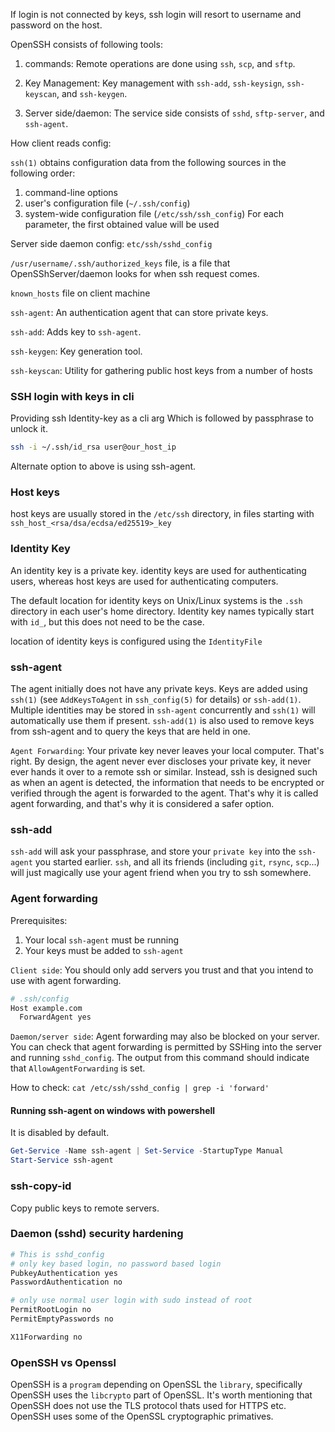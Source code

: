 
If login is not connected by keys,
ssh login will resort to username and password on the host.
 
OpenSSH consists of following tools:

1. commands: Remote operations are done using `ssh`, `scp`, and `sftp`.

2. Key Management: Key management with `ssh-add`, `ssh-keysign`, `ssh-keyscan`, and `ssh-keygen`.

3. Server side/daemon: The service side consists of `sshd`, `sftp-server`, and `ssh-agent`.

How client reads config:

`ssh(1)` obtains configuration data from the following sources in the following order:
1. command-line options
2. user's configuration file (`~/.ssh/config`)
3. system-wide configuration file (`/etc/ssh/ssh_config`)
For each parameter, the first obtained value will be used

Server side daemon config:
`etc/ssh/sshd_config`

`/usr/username/.ssh/authorized_keys` file, is a file that OpenSShServer/daemon looks for when ssh request comes.

`known_hosts` file on client machine

`ssh-agent`: An authentication agent that can store private keys.

`ssh-add`: Adds key to `ssh-agent`.

`ssh-keygen`: Key generation tool.

`ssh-keyscan`: Utility for gathering public host keys from a number of hosts

### SSH login with keys in cli

Providing ssh Identity-key as a cli arg
Which is followed by passphrase to unlock it.
```sh
ssh -i ~/.ssh/id_rsa user@our_host_ip
```
Alternate option to above is using ssh-agent.

### Host keys

host keys are usually stored in the `/etc/ssh` directory, in files starting with `ssh_host_<rsa/dsa/ecdsa/ed25519>_key`

### Identity Key

An identity key is a private key.
identity keys are used for authenticating users, whereas host keys are used for authenticating computers.

The default location for identity keys on Unix/Linux systems is the  `.ssh` directory in each user's home directory. Identity key names typically start with `id_`, but this does not need to be the case.

location of identity keys is configured using the `IdentityFile`

### ssh-agent

The agent initially does not have any private keys. Keys are added using `ssh(1)` (see `AddKeysToAgent` in `ssh_config(5)` for details) or `ssh-add(1)`. Multiple identities may be stored in `ssh-agent` concurrently and `ssh(1)` will automatically use them if present. `ssh-add(1)` is also used to remove keys from ssh-agent and to query the keys that are held in one.

`Agent Forwarding`: Your private key never leaves your local computer. That's right. By design, the agent never ever discloses your private key, it never ever hands it over to a remote ssh or similar. Instead, ssh is designed such as when an agent is detected, the information that needs to be encrypted or verified through the agent is forwarded to the agent. That's why it is called agent forwarding, and that's why it is considered a safer option.

### ssh-add

`ssh-add` will ask your passphrase, and store your `private key` into the `ssh-agent` you started earlier. `ssh`, and all its friends (including `git`, `rsync`, `scp`...) will just magically use your agent friend when you try to ssh somewhere.

### Agent forwarding

Prerequisites:
1. Your local `ssh-agent` must be running
2. Your keys must be added to `ssh-agent`

`Client side`:
You should only add servers you trust and that you intend to use with agent forwarding.

```sh
# .ssh/config
Host example.com
  ForwardAgent yes
```

`Daemon/server side`:
Agent forwarding may also be blocked on your server. You can check that agent forwarding is permitted by SSHing into the server and running `sshd_config`. The output from this command should indicate that `AllowAgentForwarding` is set.

How to check:
`cat /etc/ssh/sshd_config | grep -i 'forward'`


#### Running ssh-agent on windows with powershell

It is disabled by default.

```powershell
Get-Service -Name ssh-agent | Set-Service -StartupType Manual
Start-Service ssh-agent
```

### ssh-copy-id

Copy public keys to remote servers.

### Daemon (sshd) security hardening

```sh
# This is sshd_config
# only key based login, no password based login
PubkeyAuthentication yes
PasswordAuthentication no

# only use normal user login with sudo instead of root
PermitRootLogin no
PermitEmptyPasswords no

X11Forwarding no
```


### OpenSSH vs Openssl

OpenSSH is a `program` depending on OpenSSL the `library`, specifically OpenSSH uses the `libcrypto` part of OpenSSL.
It's worth mentioning that OpenSSH does not use the TLS protocol thats used for HTTPS etc. OpenSSH uses some of the OpenSSL cryptographic primatives.



